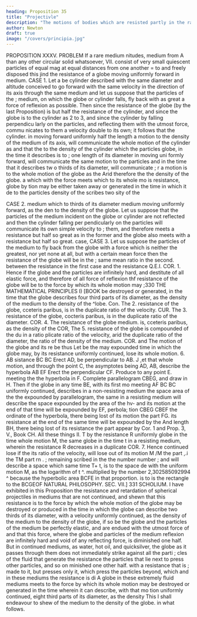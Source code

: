 ```yaml
---
heading: Proposition 35
title: "Projectivle"
description: "The motions of bodies which are resisted partly in the ratio of the velocities, and partly"
author: Newton
draft: true
image: "/covers/principia.jpg"
---
```



PROPOSITION XXXV. PROBLEM
If a rare
medium
nitudes,
medium from A
than any other circular solid whatsoever,
VII.
consist of very small quiescent particles of equal mag
at equal distances from one another =  to
and freely disposed
this
jind the resistance of a globe moving uniformly forward in
medium.
CASE 1. Let a
be
cylinder described with the same diameter and altitude
conceived to go forward with the same velocity in the direction of its axis
through the same medium and let us suppose that the particles of the
;
medium, on which the globe
or cylinder falls, fly back with as great a force
of reflexion as possible.
Then since the resistance of the globe (by the last
Proposition) is but half the resistance of the cylinder, and since the globe
is to
the cylinder as
2
to 3,
and since the cylinder by falling perpendicu
larly on the particles, and reflecting them with the utmost force, commu
nicates to them a velocity double to its own; it follows that the cylinder.
in
moving forward uniformly half the length
a motion
to
the density of the
medium
of its axis, will
communicate
the whole motion of the cylinder as
and that the
to the density of the cylinder
which
the particles
globe, in the time it describes
is to
;
one length of
its
diameter in moving uni
formly forward, will communicate the same motion to the particles and
in the time that it describes tw o thirds of its diameter, will communicate
;
r
a motion
is to the whole motion of the globe as the
Arid therefore the
the density of the globe.
a
which
with
the
force
meets
which
to
its whole mo
is
resistance,
globe
by
tion may be either taken away or generated in the time in which it de
to the particles
density of the
scribes
two
sity of the


CASE
2.
medium
which
to
thirds of its diameter
medium
moving uniformly forward,
as the den
to the density of the globe.
Let us suppose that the particles of the medium incident on
the globe or cylinder are not reflected and then the cylinder falling per
pendicularly on the particles will communicate its own simple velocity to
;
them, and therefore meets a resistance but half so great as in the former
and the globe also meets with a resistance but half so great.
case,
CASE
3.
Let us suppose the particles of the medium
to fly
back from
the globe with a force which is neither the greatest, nor yet none at all, but
with a certain mean force then the resistance of the globe will be in the
;
same mean
ratio
in the second.
between the resistance in the
first
case and the resistance
Q.E.I.
COR. 1. Hence if the globe and the particles are infinitely hard, and
destitute of all elastic force, and therefore of all force of reflexion
thf
resistance of the globe will be to the force by which its whole motion may
;330
THE MATHEMATICAL PRINCIPLES
I)
[BOOK
be destroyed or generated, in the time that the
globe describes four third
parts of its diameter, as the density of the medium to the density of the
^lobe.
Con.
The
2.
resistance of the globe, cceteris paribus, is in the
duplicate
ratio of the velocity.
CUR.
The
3.
resistance of the globe, cocteris paribus, is in the
duplicate
ratio of the diameter.
COR. 4. The resistance of the globe
medium.
is,
cceteris
paribus, as the density of
the
COR,
The
5.
resistance of the globe
is
compounded of the du
in a ratio
plicate ratio of the velocity, arid the duplicate ratio of the diameter,
the ratio of the density of the medium.
COR.
and
The motion
of the globe and its re
be
thus
Let
be the
may
expounded
time in which the globe may, by its resistance
uniformly continued, lose its whole motion.
6.
AB
sistance
BC
BC
Erect AD,
be
perpendicular to AB. J ,et
that whole motion, and through the point C, the
asymptotes being AD, AB, describe the hyperbola
AB
EF
Erect the perpendicular
CF. Produce
to any point E.
meeting
the
the hyperbola in F.
Complete
parallelogram CBEG, and draw
in H.
Then if the globe in any time BE, with its first mo
meeting
AF
BC
BC uniformly continued, describes
in a non-resisting medium the space
area
of
the
the
expounded by
parallelogram, the same in a resisting
medium will describe the space
expounded by the area of the hv-
and
its
motion
at
the
end
of
that
time will be expounded by EF,
perbola;
tion
CBEG
CBEF
the ordinate of the hyperbola, there being lost of its motion the part FG.
its resistance at the end of the same time will be
expounded by the
And
length
BH,
there being lost of its resistance the part
appear by Cor.
1
and
Prop.
3,
V.,
Book
CH.
All these things
II.
T
by the resistance R uniformly
globe in the time
whole motion M, the same globe in the time t in a
resisting medium, wherein the resistance R decreases in a duplicate
COR.
7.
Hence
continued lose
if the
its
ratio of the velocity, will lose out of its
motion
M
/M
the part
,.i
the
TM
part rn
.
;
remaining
scribed in the
the
number
number
;
and will describe a space which
same time
T+
t,
is to
the space de
with the uniform motion M, as the logarithm of
t
^.
multiplied by the
number 2,302585092994
^ because the hyperbolic area BCFE
in that proportion.
is to
is
the rectangle
to the
BCGEOF NATURAL PHILOSOPHY.
SEC. VII.]
331
SCHOLIUM.
I
have exhibited in this Proposition the resistance and retardation of
spherical projectiles in mediums that are not continued, and shewn that
this resistance is to the force by which the whole motion of the globe may be
destroyed or produced in the time in which the globe can describe two thirds
of its diameter, with a velocity uniformly continued, as the density of the
medium to the density of the globe, if so be the globe and the particles of
the medium be perfectly elastic, and are endued with the utmost force of
and that this force, where the globe and particles of the medium
reflexion
are infinitely hard and void of any reflecting force, is diminished one half.
But in continued mediums, as water, hot oil, and quicksilver, the globe as
it
passes through them does not immediately strike against all the parti
;
cles of the fluid that
generate the resistance
the particles that lie next to
press other particles, and so on
minished one other
half.
with a resistance that
is
;
made
to
it,
but presses only
it, which press the particles beyond, which
and in these mediums the resistance is di
A
globe in these extremely fluid mediums meets
to the force by which its whole motion may be
destroyed or generated in the time wherein it can describe, with that mo
tion uniformly continued, eight third parts of its diameter, as the density
This I shall endeavour to shew
of the medium to the density of the globe.
in
what
follows.

